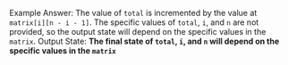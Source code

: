 Example Answer:
The value of `total` is incremented by the value at `matrix[i][n - i - 1]`. The specific values of `total`, `i`, and `n` are not provided, so the output state will depend on the specific values in the `matrix`.
Output State: **The final state of `total`, `i`, and `n` will depend on the specific values in the `matrix`**